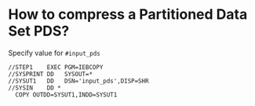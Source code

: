 # How to compress a Partitioned Data Set PDS?
Specify value for `#input_pds`
```
//STEP1    EXEC PGM=IEBCOPY
//SYSPRINT DD   SYSOUT=*
//SYSUT1   DD   DSN='input_pds',DISP=SHR
//SYSIN    DD *
  COPY OUTDD=SYSUT1,INDD=SYSUT1
```